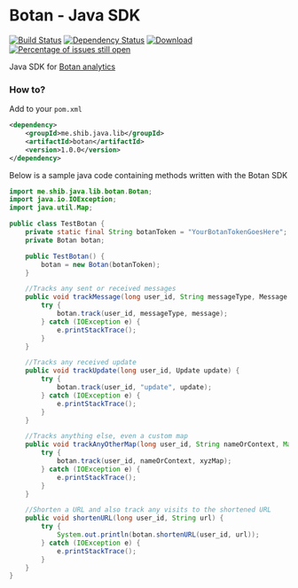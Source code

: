# Botan - Java SDK
[![Build Status](https://travis-ci.org/shibme/botan.svg)](https://travis-ci.org/shibme/botan)
[![Dependency Status](https://www.versioneye.com/user/projects/56c60bb918b271002c69b073/badge.svg?style=flat)](https://www.versioneye.com/user/projects/56c60bb918b271002c69b073)
[![Download](https://api.bintray.com/packages/shibme/maven/botan/images/download.svg)](https://bintray.com/shibme/maven/botan/_latestVersion)
[![Percentage of issues still open](http://isitmaintained.com/badge/open/shibme/botan.svg)](http://isitmaintained.com/project/shibme/botan "Percentage of issues still open")

Java SDK for [Botan analytics](http://botan.io)

### How to?
Add to your `pom.xml`
```xml
<dependency>
	<groupId>me.shib.java.lib</groupId>
	<artifactId>botan</artifactId>
	<version>1.0.0</version>
</dependency>
```

Below is a sample java code containing methods written with the Botan SDK
```java
import me.shib.java.lib.botan.Botan;
import java.io.IOException;
import java.util.Map;

public class TestBotan {
    private static final String botanToken = "YourBotanTokenGoesHere";
    private Botan botan;

    public TestBotan() {
        botan = new Botan(botanToken);
    }

    //Tracks any sent or received messages
    public void trackMessage(long user_id, String messageType, Message message) {
        try {
            botan.track(user_id, messageType, message);
        } catch (IOException e) {
            e.printStackTrace();
        }
    }

    //Tracks any received update
    public void trackUpdate(long user_id, Update update) {
        try {
            botan.track(user_id, "update", update);
        } catch (IOException e) {
            e.printStackTrace();
        }
    }

    //Tracks anything else, even a custom map
    public void trackAnyOtherMap(long user_id, String nameOrContext, Map<String, Object> xyzMap) {
        try {
            botan.track(user_id, nameOrContext, xyzMap);
        } catch (IOException e) {
            e.printStackTrace();
        }
    }

    //Shorten a URL and also track any visits to the shortened URL
    public void shortenURL(long user_id, String url) {
        try {
            System.out.println(botan.shortenURL(user_id, url));
        } catch (IOException e) {
            e.printStackTrace();
        }
    }
}
```